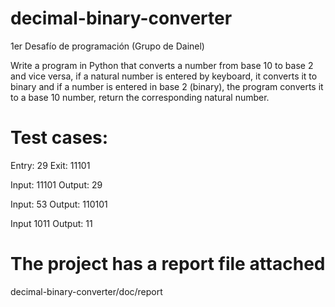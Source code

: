 # decimal-binary-converter
1er Desafío de programación (Grupo de Dainel)

Write a program in Python that converts a number from base 10 to base 2 and vice versa, if a natural number is entered by keyboard, it converts it to binary and if a number is entered in base 2 (binary), the program converts it to a base 10 number, return the corresponding natural number.

# Test cases:

  Entry: 29 Exit: 11101

  Input: 11101 Output: 29

  Input: 53 Output: 110101

  Input 1011 Output: 11

# The project has a report file attached

  decimal-binary-converter/doc/report
